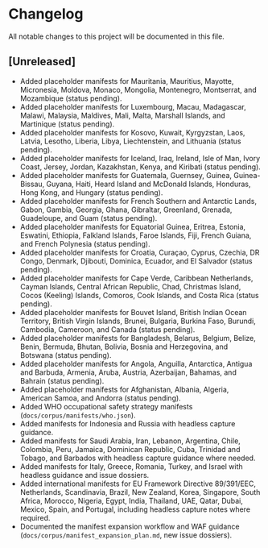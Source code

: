 # Changelog

All notable changes to this project will be documented in this file.

## [Unreleased]
- Added placeholder manifests for Mauritania, Mauritius, Mayotte, Micronesia, Moldova, Monaco, Mongolia, Montenegro, Montserrat, and Mozambique (status pending).
- Added placeholder manifests for Luxembourg, Macau, Madagascar, Malawi, Malaysia, Maldives, Mali, Malta, Marshall Islands, and Martinique (status pending).
- Added placeholder manifests for Kosovo, Kuwait, Kyrgyzstan, Laos, Latvia, Lesotho, Liberia, Libya, Liechtenstein, and Lithuania (status pending).
- Added placeholder manifests for Iceland, Iraq, Ireland, Isle of Man, Ivory Coast, Jersey, Jordan, Kazakhstan, Kenya, and Kiribati (status pending).
- Added placeholder manifests for Guatemala, Guernsey, Guinea, Guinea-Bissau, Guyana, Haiti, Heard Island and McDonald Islands, Honduras, Hong Kong, and Hungary (status pending).
- Added placeholder manifests for French Southern and Antarctic Lands, Gabon, Gambia, Georgia, Ghana, Gibraltar, Greenland, Grenada, Guadeloupe, and Guam (status pending).
- Added placeholder manifests for Equatorial Guinea, Eritrea, Estonia, Eswatini, Ethiopia, Falkland Islands, Faroe Islands, Fiji, French Guiana, and French Polynesia (status pending).
- Added placeholder manifests for Croatia, Curaçao, Cyprus, Czechia, DR Congo, Denmark, Djibouti, Dominica, Ecuador, and El Salvador (status pending).
- Added placeholder manifests for Cape Verde, Caribbean Netherlands, Cayman Islands, Central African Republic, Chad, Christmas Island, Cocos (Keeling) Islands, Comoros, Cook Islands, and Costa Rica (status pending).
- Added placeholder manifests for Bouvet Island, British Indian Ocean Territory, British Virgin Islands, Brunei, Bulgaria, Burkina Faso, Burundi, Cambodia, Cameroon, and Canada (status pending).
- Added placeholder manifests for Bangladesh, Belarus, Belgium, Belize, Benin, Bermuda, Bhutan, Bolivia, Bosnia and Herzegovina, and Botswana (status pending).
- Added placeholder manifests for Angola, Anguilla, Antarctica, Antigua and Barbuda, Armenia, Aruba, Austria, Azerbaijan, Bahamas, and Bahrain (status pending).
- Added placeholder manifests for Afghanistan, Albania, Algeria, American Samoa, and Andorra (status pending).
- Added WHO occupational safety strategy manifests (`docs/corpus/manifests/who.json`).
- Added manifests for Indonesia and Russia with headless capture guidance.
- Added manifests for Saudi Arabia, Iran, Lebanon, Argentina, Chile, Colombia, Peru, Jamaica, Dominican Republic, Cuba, Trinidad and Tobago, and Barbados with headless capture guidance where needed.
- Added manifests for Italy, Greece, Romania, Turkey, and Israel with headless guidance and issue dossiers.
- Added international manifests for EU Framework Directive 89/391/EEC, Netherlands, Scandinavia, Brazil, New Zealand, Korea, Singapore, South Africa, Morocco, Nigeria, Egypt, India, Thailand, UAE, Qatar, Dubai, Mexico, Spain, and Portugal, including headless capture notes where required.
- Documented the manifest expansion workflow and WAF guidance (`docs/corpus/manifest_expansion_plan.md`, new issue dossiers).
